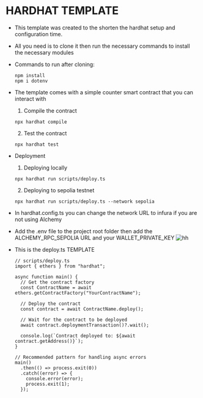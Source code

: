 # HARDHAT TEMPLATE

- This template was created to the shorten the hardhat setup and configuration time.
- All you need is to clone it then run the necessary commands to install the necessary modules

- Commands to run after cloning:

  ```shell
  npm install
  npm i dotenv
  ```
- The template comes with a simple counter smart contract that you can interact with
  1. Compile the contract
  ``` shell
  npx hardhat compile
  ```
  2. Test the contract
  ```shell
  npx hardhat test
  ```
- Deployment
  1. Deploying locally
  ```shell
  npx hardhat run scripts/deploy.ts
  ```
  2. Deploying to sepolia testnet
  ```shell
  npx hardhat run scripts/deploy.ts --network sepolia
  ```

- In hardhat.config.ts you can change the network URL to infura if you are not using Alchemy
- Add the .env file to the project root folder then add the ALCHEMY_RPC_SEPOLIA URL and your WALLET_PRIVATE_KEY
  ![hh](https://github.com/user-attachments/assets/be7e3bf2-e223-4df6-9064-bb55a0b0479a)


- This is the deploy.ts TEMPLATE
  ```solidity
  // scripts/deploy.ts
  import { ethers } from "hardhat";
  
  async function main() {
    // Get the contract factory
    const ContractName = await ethers.getContractFactory("YourContractName");
    
    // Deploy the contract
    const contract = await ContractName.deploy();
    
    // Wait for the contract to be deployed
    await contract.deploymentTransaction()?.wait();
    
    console.log(`Contract deployed to: ${await contract.getAddress()}`);
  }
  
  // Recommended pattern for handling async errors
  main()
    .then(() => process.exit(0))
    .catch((error) => {
      console.error(error);
      process.exit(1);
    });
  ```
